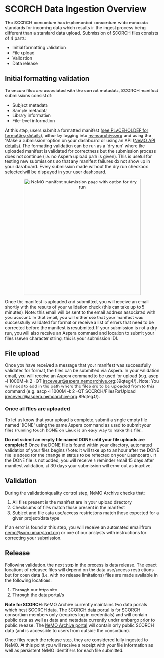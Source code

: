 # SCORCH Data Ingestion Overview
The SCORCH consortium has implemented consortium-wide metadata standards for incoming data which results in the ingest process being different than a standard data upload. Submission of SCORCH files consists of 4 parts:
- Initial formatting validation
- File upload
- Validation
- Data release

## Initial formatting validation
  To ensure files are associated with the correct metadata, SCORCH manifest submissions consist of:
  - Subject metadata
  - Sample metadata
  - Library information
  - File-level information

At this step, users submit a formatted manifest ([see PLACEHOLDER for formatting details](https://github.com/nemoarchive/documentation/blob/master/manifest_formatting_scorch.md)), either by logging into [nemoarchive.org](https://nemoarchive.org) and using the 'Make a submission' option on your dashboard or using an API ([NeMO API details](https://nemoarchive.org/resources/nemo-api-overview.php)).
The formatting validation can be run as a 'dry run' where the uploaded manifest is validated for correctness but the submission process does not continue (i.e. no Aspera upload path is given). This is useful for testing new submissions so that any manifest failures do not show up in your dashboard. 
Every submission made without the dry run checkbox selected will be displayed in your user dashboard. 

<p align="center">
<img width="380" align="center" alt="NeMO manifest submission page with option for dry-run" src="https://github.com/nemoarchive/documentation/assets/28451557/15dff9be-8579-487d-a993-d6abf8068386">
</p>

Once the manifest is uploaded and submitted, you will receive an email shortly with the results of your validation check (this can take up to 5 minutes). Note: this email will be sent to the email address associated with you account. 
In that email, you will either see that your manifest was successfully validated for format or receive a list of errors that need to be corrected before the manifest is resubmited. 
If your submission is not a dry run, you will also receive an Aspera command and location to submit your files (seven character string, this is your submission ID).

## File upload
Once you have received a message that your manifest was successfully validated for format, the files can be submitted via Aspera. In your validation email, you will receive an Aspera command to be used for upload 
(e.g. ascp -l 1000M -k 2 -QT jreceveur@aspera.nemoarchive.org:89qteg4/). Note: You will need to add in the path where the files are to be uploaded from to this command (e.g. ascp -l 1000M -k 2 -QT SCORCH/FilesForUpload jreceveur@aspera.nemoarchive.org:89qteg4/).

### Once all files are uploaded
To let us know that your upload is complete, submit a single empty file named 'DONE' using the same Aspera command as used to submit your files (running touch DONE on Linux is an easy way to make this file). 

**Do not submit an empty file named DONE until your file uploads are complete!!**
Once the DONE file is found within your directory, automated validation of your files begins (Note: it will take up to an hour after the DONE file is added for the change in status to be reflected on your Dashboard). 
If the DONE file is not added, you will receive a reminder email 15 days after manifest validation, at 30 days your submission will error out as inactive.

## Validation
During the validation/quality control step, NeMO Archive checks that: 

1) All files present in the manifest are in your upload directory
2) Checksums of files match those present in the manifest
3) Subject and file data use/access restrictions match those expected for a given project/data type

If an error is found at this step, you will receive an automated email from nemo@som.umaryland.org or one of our analysts with instructions for correcting your submission. 

## Release
Following validation, the next step in the process is data release. The exact locations of released files will depend on the data use/access restrictions but for open data (i.e. with no release limitations) files are made available in the following locations:
1) Through our https site
2) Through the data portal/s

**Note for SCORCH**: NeMO Archive currently maintains two data portals which host SCORCH data. The [SCORCH data portal](https://scorch-portal.nemoarchive.org/) is for SCORCH consortium members only (requires log in credentials) and will contain public data as well as data and metadata currently under embargo prior to public release.
The [NeMO Archive portal](https://portal.nemoarchive.org/) will contain only public SCORCH data (and is accessible to users from outside the consortium).

Once files reach the release step, they are considered fully ingested to NeMO. At this point you will receive a receipt with your file information as well as persistent NeMO identifiers for each file submitted. 
